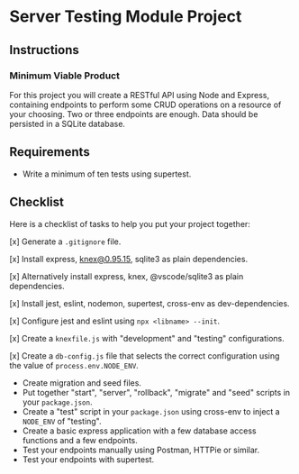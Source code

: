 # Server Testing Module Project

## Instructions

### Minimum Viable Product

For this project you will create a RESTful API using Node and Express, containing endpoints to perform some CRUD operations on a resource of your choosing. Two or three endpoints are enough. Data should be persisted in a SQLite database.

## Requirements

- Write a minimum of ten tests using supertest.

## Checklist

Here is a checklist of tasks to help you put your project together:

[x] Generate a `.gitignore` file.

[x] Install express, knex@0.95.15, sqlite3 as plain dependencies.

[x] Alternatively install express, knex, @vscode/sqlite3 as plain dependencies.

[x] Install jest, eslint, nodemon, supertest, cross-env as dev-dependencies.

[x] Configure jest and eslint using `npx <libname> --init`.

[x] Create a `knexfile.js` with "development" and "testing" configurations.

[x] Create a `db-config.js` file that selects the correct configuration using the value of `process.env.NODE_ENV`.

- Create migration and seed files.
- Put together "start", "server", "rollback", "migrate" and "seed" scripts in your `package.json`.
- Create a "test" script in your `package.json` using cross-env to inject a `NODE_ENV` of "testing".
- Create a basic express application with a few database access functions and a few endpoints.
- Test your endpoints manually using Postman, HTTPie or similar.
- Test your endpoints with supertest.
